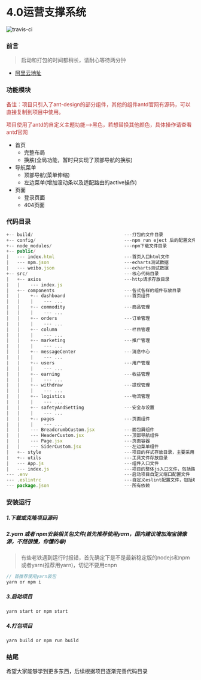 # 4.0运营支撑系统

![travis-ci](https://travis-ci.org/yezihaohao/react-admin.svg?branch=master)

### 前言
> 启动和打包的时间都稍长，请耐心等待两分钟

- [阿里云地址](https://code.aliyun.com/)

### 功能模块
<span style="color: rgb(184,49,47);">备注：项目只引入了ant-design的部分组件，其他的组件antd官网有源码，可以直接复制到项目中使用。</span>

<span style="color: rgb(184,49,47);">项目使用了antd的自定义主题功能-->黑色，若想替换其他颜色，具体操作请查看antd官网</span>
<!--more-->

- 首页
    - 完整布局
    - 换肤(全局功能，暂时只实现了顶部导航的换肤)
- 导航菜单
    - 顶部导航(菜单伸缩)
    - 左边菜单(增加滚动条以及适配路由的active操作)
- 页面
    - 登录页面
    - 404页面

### 代码目录
```js
+-- build/                                  ---打包的文件目录
+-- config/                                 ---npm run eject 后的配置文件目录
+-- node_modules/                           ---npm下载文件目录
+-- public/
|   --- index.html							---首页入口html文件
|   --- npm.json							---echarts测试数据
|   --- weibo.json							---echarts测试数据
+-- src/                                    ---核心代码目录
|   +-- axios                               ---http请求存放目录
|   |    --- index.js
|   +-- components                          ---各式各样的组件存放目录
|   |    +-- dashboard                      ---首页组件
|   |    |    --- ...
|   |    +-- commodity                      ---商品管理
|   |    |    --- ...
|   |    +-- orders                         ---订单管理
|   |    |    --- ...
|   |    +-- column                         ---栏目管理
|   |    |    --- ...
|   |    +-- marketing                      ---推广管理
|   |    |    --- ...
|   |    +-- messageCenter                  ---消息中心
|   |    |    --- ...
|   |    +-- users                          ---用户管理
|   |    |    --- ...
|   |    +-- earning                        ---收益管理
|   |    |    --- ...
|   |    +-- withdraw                       ---提现管理
|   |    |    --- ...
|   |    +-- logistics                      ---物流管理
|   |    |    --- ...
|   |    +-- safetyAndSetting               ---安全与设置
|   |    |    --- ...
|   |    +-- pages                          ---页面组件
|   |    |    --- ...
|   |    --- BreadcrumbCustom.jsx           ---面包屑组件
|   |    --- HeaderCustom.jsx               ---顶部导航组件
|   |    --- Page.jsx                       ---页面容器
|   |    --- SiderCustom.jsx                ---左边菜单组件
|   +-- style                               ---项目的样式存放目录，主要采用less编写
|   +-- utils                               ---工具文件存放目录
|   --- App.js                              ---组件入口文件
|   --- index.js                            ---项目的整体js入口文件，包括路由配置等
--- .env                                    ---启动项目自定义端口配置文件
--- .eslintrc                               ---自定义eslint配置文件，包括增加的react jsx语法限制
--- package.json                            ---所有依赖
```
### 安装运行
##### 1.下载或克隆项目源码
##### 2.yarn 或者 npm安装相关包文件(首先推荐使用yarn，国内建议增加淘宝镜像源，不然很慢，你懂的😁)
> 有些老铁遇到运行时报错，首先确定下是不是最新稳定版的nodejs和npm或者yarn(推荐用yarn)，切记不要用cnpn

```js
// 首推荐使用yarn装包
yarn or npm i
```
##### 3.启动项目
```js
yarn start or npm start
```
##### 4.打包项目
```js
yarn build or npm run build
```

### 结尾
希望大家能够学到更多东西，后续根据项目逐渐完善代码目录
